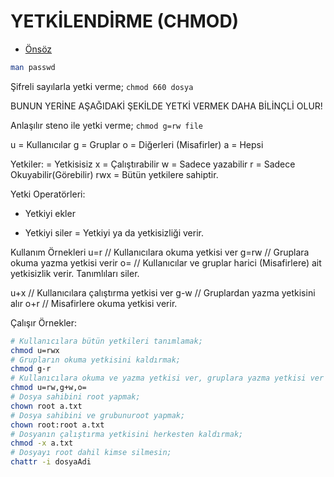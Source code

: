 # YETKİLENDİRME (CHMOD)

- [Önsöz](https://github.com/yeniceri1453/Linux)

```bash
man passwd

```

Şifreli sayılarla yetki verme; ```chmod 660 dosya```

BUNUN YERİNE AŞAĞIDAKİ ŞEKİLDE YETKİ VERMEK DAHA BİLİNÇLİ OLUR!

Anlaşılır steno ile yetki verme; ```chmod g=rw file```

u = Kullanıcılar
g = Gruplar
o = Diğerleri (Misafirler)
a = Hepsi

Yetkiler:
  = Yetkisisiz
x = Çalıştırabilir
w = Sadece yazabilir
r = Sadece Okuyabilir(Görebilir)
rwx = Bütün yetkilere sahiptir.

Yetki Operatörleri:
+ Yetkiyi ekler
- Yetkiyi siler
= Yetkiyi ya da yetkisizliği verir.

Kullanım Örnekleri
u=r    // Kullanıcılara okuma yetkisi ver
g=rw   // Gruplara okuma yazma yetkisi verir
o=     // Kullanıcılar ve gruplar harici (Misafirlere) ait yetkisizlik verir. Tanımlıları siler.

u+x    // Kullanıcılara çalıştırma yetkisi ver
g-w    // Gruplardan yazma yetkisini alır
o+r    // Misafirlere okuma yetkisi verir.

Çalışır Örnekler:

```bash
# Kullanıcılara bütün yetkileri tanımlamak;
chmod u=rwx
# Grupların okuma yetkisini kaldırmak;
chmod g-r
# Kullanıcılara okuma ve yazma yetkisi ver, gruplara yazma yetkisi ver ve misafirlerin yetkilerini sil.
chmod u=rw,g+w,o= 
# Dosya sahibini root yapmak;
chown root a.txt 
# Dosya sahibini ve grubunuroot yapmak;
chown root:root a.txt 
# Dosyanın çalıştırma yetkisini herkesten kaldırmak;
chmod -x a.txt
# Dosyayı root dahil kimse silmesin;
chattr -i dosyaAdi 
```